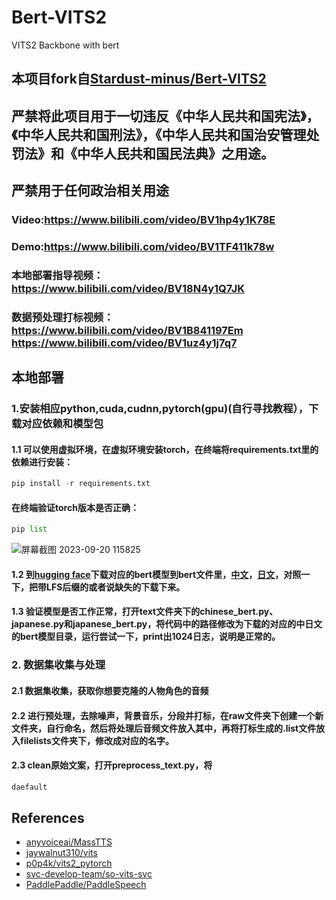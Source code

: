 # Bert-VITS2

VITS2 Backbone with bert
## 本项目fork自[Stardust-minus/Bert-VITS2](https://github.com/fishaudio/Bert-VITS2)
## 严禁将此项目用于一切违反《中华人民共和国宪法》，《中华人民共和国刑法》，《中华人民共和国治安管理处罚法》和《中华人民共和国民法典》之用途。
## 严禁用于任何政治相关用途
### Video:https://www.bilibili.com/video/BV1hp4y1K78E
### Demo:https://www.bilibili.com/video/BV1TF411k78w
### 本地部署指导视频：https://www.bilibili.com/video/BV18N4y1Q7JK
### 数据预处理打标视频：https://www.bilibili.com/video/BV1B841197Em https://www.bilibili.com/video/BV1uz4y1j7q7

## 本地部署
### 1.安装相应python,cuda,cudnn,pytorch(gpu)(自行寻找教程），下载对应依赖和模型包
#### 1.1 可以使用虚拟环境，在虚拟环境安装torch，在终端将requirements.txt里的依赖进行安装：
```python
pip install -r requirements.txt
```

#### 在终端验证torch版本是否正确：
```python
pip list
```
![屏幕截图 2023-09-20 115825](https://github.com/Pruokai/Bert-VITS2/assets/119948347/246483f7-c01c-486c-8949-7db5f0678b04)

#### 1.2 到[hugging face](https://huggingface.co/)下载对应的bert模型到bert文件里，[中文](https://huggingface.co/hfl/chinese-roberta-wwm-ext-large)，[日文](https://huggingface.co/cl-tohoku/bert-base-japanese-v3/tree/main)，对照一下，把带LFS后缀的或者说缺失的下载下来。
#### 1.3 验证模型是否工作正常，打开text文件夹下的chinese_bert.py、japanese.py和japanese_bert.py，将代码中的路径修改为下载的对应的中日文的bert模型目录，运行尝试一下，print出1024日志，说明是正常的。

### 2. 数据集收集与处理
#### 2.1 数据集收集，获取你想要克隆的人物角色的音频
#### 2.2 进行预处理，去除噪声，背景音乐，分段并打标，在raw文件夹下创建一个新文件夹，自行命名，然后将处理后音频文件放入其中，再将打标生成的.list文件放入filelists文件夹下，修改成对应的名字。
#### 2.3 clean原始文案，打开preprocess_text.py，将
```python
daefault
```

## References
+ [anyvoiceai/MassTTS](https://github.com/anyvoiceai/MassTTS)
+ [jaywalnut310/vits](https://github.com/jaywalnut310/vits)
+ [p0p4k/vits2_pytorch](https://github.com/p0p4k/vits2_pytorch)
+ [svc-develop-team/so-vits-svc](https://github.com/svc-develop-team/so-vits-svc)
+ [PaddlePaddle/PaddleSpeech](https://github.com/PaddlePaddle/PaddleSpeech)
